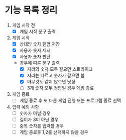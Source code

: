 # 기능 목록 정리

1. 게임 시작 전
   - [x]  게임 시작 문구 출력
2. 게임 시작
   - [x]  상대방 숫자 랜덤 저장
   - [x]  사용자 숫자 제시
   - [x]  사용자 숫자 판단
   - 경우에 따른 문구 출력
      - [x]  자리와 숫자 모두 같으면 스트라이크
      - [x]  자리는 다르고 숫자가 같으면 볼
      - [x]  아무것도 같지 않으면 낫싱
      - [ ]  3개 숫자 모두 정답일 경우 게임 종료
3. 게임 종료
   - [ ]  게임 종료 후 또 다른 게임 진행 또는 프로그램 종료 선택
4. 입력 예외 사항
   - [ ]  숫자가 아닐 경우
   - [ ]  길이가 3이 아닌 경우
   - [ ]  중복 숫자를 입력할 경우
   - [ ]  게임 종료후 1,2를 선택하지 않을 경우